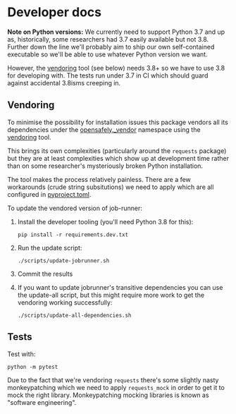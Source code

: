 # Developer docs

**Note on Python versions:** We currently need to support Python 3.7 and
up as, historically, some researchers had 3.7 easily available but not
3.8. Further down the line we'll probably aim to ship our own
self-contained executable so we'll be able to use whatever Python
version we want.

However, the [vendoring](https://pypi.org/project/vendoring/) tool (see
below) needs 3.8+ so we have to use 3.8 for developing with. The tests
run under 3.7 in CI which should guard against accidental 3.8isms
creeping in.

## Vendoring

To minimise the possibility for installation issues this package vendors
all its dependencies under the [opensafely._vendor](./opensafely/_vendor)
namespace using the [vendoring](https://pypi.org/project/vendoring/) tool.

This brings its own complexities (particularly around the `requests`
package) but they are at least complexities which show up at development
time rather than on some researcher's mysteriously broken Python
installation.

The tool makes the process relatively painless. There are a few
workarounds (crude string subsitutions) we need to apply which are all
configured in [pyproject.toml](./pyproject.toml).

To update the vendored version of job-runner:

1. Install the developer tooling (you'll need Python 3.8 for this):
   ```
   pip install -r requirements.dev.txt
   ```

2. Run the update script:
   ```
   ./scripts/update-jobrunner.sh
   ```

3. Commit the results

4. If you want to update jobrunner's transitive dependencies you can use
   the update-all script, but this might require more work to get the
   vendoring working successfully:
    ```
    ./scripts/update-all-dependencies.sh
    ```

## Tests

Test with:
```
python -m pytest
```

Due to the fact that we're vendoring `requests` there's some slightly
nasty monkeypatching which we need to apply `requests_mock` in order to
get it to mock the right library. Monkeypatching mocking libraries is
known as "software engineering".
